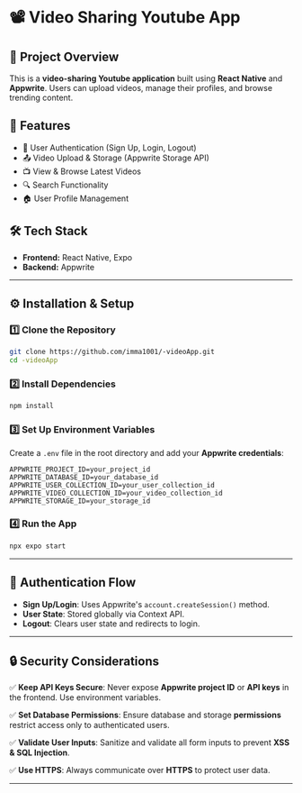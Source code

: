 # 📽️ Video Sharing Youtube App

## 🚀 Project Overview

This is a **video-sharing Youtube application** built using **React Native** and **Appwrite**. Users can upload videos, manage their profiles, and browse trending content.

## 📌 Features

- 🔐 User Authentication (Sign Up, Login, Logout)
- 📤 Video Upload & Storage (Appwrite Storage API)
- 📺 View & Browse Latest Videos
- 🔍 Search Functionality
- 🏠 User Profile Management

## 🛠️ Tech Stack

- **Frontend:** React Native, Expo
- **Backend:** Appwrite

---

## ⚙️ Installation & Setup

### 1️⃣ **Clone the Repository**

```sh
git clone https://github.com/imma1001/-videoApp.git
cd -videoApp
```

### 2️⃣ **Install Dependencies**

```sh
npm install
```

### 3️⃣ **Set Up Environment Variables**

Create a `.env` file in the root directory and add your **Appwrite credentials**:

```env
APPWRITE_PROJECT_ID=your_project_id
APPWRITE_DATABASE_ID=your_database_id
APPWRITE_USER_COLLECTION_ID=your_user_collection_id
APPWRITE_VIDEO_COLLECTION_ID=your_video_collection_id
APPWRITE_STORAGE_ID=your_storage_id
```

### 4️⃣ **Run the App**

```sh
npx expo start
```

---

## 🔑 Authentication Flow

- **Sign Up/Login**: Uses Appwrite's `account.createSession()` method.
- **User State**: Stored globally via Context API.
- **Logout**: Clears user state and redirects to login.

---


## 🔒 Security Considerations

✅ **Keep API Keys Secure**: Never expose **Appwrite project ID** or **API keys** in the frontend. Use environment variables.

✅ **Set Database Permissions**: Ensure database and storage **permissions** restrict access only to authenticated users.

✅ **Validate User Inputs**: Sanitize and validate all form inputs to prevent **XSS & SQL Injection**.

✅ **Use HTTPS**: Always communicate over **HTTPS** to protect user data.

---



